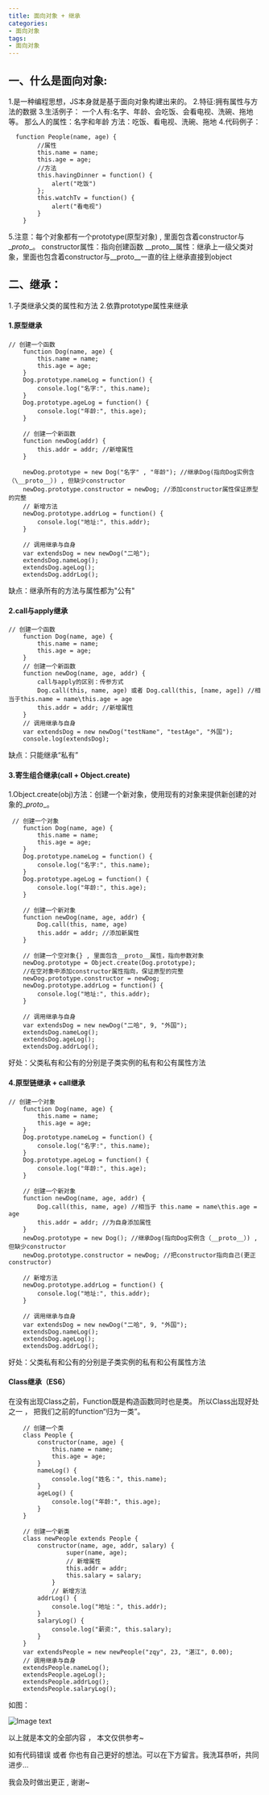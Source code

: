 ```yaml
---
title: 面向对象 + 继承
categories:
- 面向对象
tags:
- 面向对象
---
```

## 一、什么是面向对象: 
1.是一种编程思想，JS本身就是基于面向对象构建出来的。
2.特征:拥有属性与方法的数据
3.生活例子：
        一个人有:名字、年龄、会吃饭、会看电视、洗碗、拖地等。
        那么人的属性：名字和年龄
               方法：吃饭、看电视、洗碗、拖地
4.代码例子：
```
  function People(name, age) {
        //属性
        this.name = name;
        this.age = age;
        //方法
        this.havingDinner = function() {
            alert("吃饭")
        };
        this.watchTv = function() {
            alert("看电视")
        }
    }
```
5.注意：每个对象都有一个prototype(原型对象) , 里面包含着constructor与\__proto__。
     constructor属性：指向创建函数
       \__proto__属性：继承上一级父类对象，里面也包含着constructor与\__proto__一直的往上继承直接到object

              

## 二、继承：
1.子类继承父类的属性和方法
2.依靠prototype属性来继承


#### 1.原型继承
```
// 创建一个函数
    function Dog(name, age) {
        this.name = name;
        this.age = age;
    }
    Dog.prototype.nameLog = function() {
        console.log("名字:", this.name);
    }
    Dog.prototype.ageLog = function() {
        console.log("年龄:", this.age);
    }

    // 创建一个新函数
    function newDog(addr) {
        this.addr = addr; //新增属性
    }

    newDog.prototype = new Dog("名字" , "年龄"); //继承Dog(指向Dog实例含（\__proto__）) , 但缺少constructor
    newDog.prototype.constructor = newDog; //添加constructor属性保证原型的完整
    // 新增方法
    newDog.prototype.addrLog = function() {
        console.log("地址:", this.addr);
    }

    // 调用继承与自身
    var extendsDog = new newDog("二哈");
    extendsDog.nameLog();
    extendsDog.ageLog();
    extendsDog.addrLog();
```
缺点：继承所有的方法与属性都为"公有"

#### 2.call与apply继承
```
// 创建一个函数
    function Dog(name, age) {
        this.name = name;
        this.age = age;
    }
    // 创建一个新函数
    function newDog(name, age, addr) {
        call与apply的区别：传参方式
        Dog.call(this, name, age) 或者 Dog.call(this, [name, age]) //相当于this.name = name\this.age = age
        this.addr = addr; //新增属性
    }
    // 调用继承与自身
    var extendsDog = new newDog("testName", "testAge", "外国");
    console.log(extendsDog);
```
缺点：只能继承“私有”

#### 3.寄生组合继承(call + Object.create)
1.Object.create(obj)方法：创建一个新对象，使用现有的对象来提供新创建的对象的\__proto__。
```
 // 创建一个对象
    function Dog(name, age) {
        this.name = name;
        this.age = age;
    }
    Dog.prototype.nameLog = function() {
        console.log("名字:", this.name);
    }
    Dog.prototype.ageLog = function() {
        console.log("年龄:", this.age);
    }

    // 创建一个新对象
    function newDog(name, age, addr) {
        Dog.call(this, name, age)
        this.addr = addr; //添加新属性
    }

    // 创建一个空对象{} , 里面包含__proto__属性，指向参数对象
    newDog.prototype = Object.create(Dog.prototype);
    //在空对象中添加constructor属性指向，保证原型的完整
    newDog.prototype.constructor = newDog;
    newDog.prototype.addrLog = function() {
        console.log("地址:", this.addr);
    }

    // 调用继承与自身
    var extendsDog = new newDog("二哈", 9, "外国");
    extendsDog.nameLog();
    extendsDog.ageLog();
    extendsDog.addrLog();
```
好处：父类私有和公有的分别是子类实例的私有和公有属性方法

#### 4.原型链继承 + call继承
```
// 创建一个对象
    function Dog(name, age) {
        this.name = name;
        this.age = age;
    }
    Dog.prototype.nameLog = function() {
        console.log("名字:", this.name);
    }
    Dog.prototype.ageLog = function() {
        console.log("年龄:", this.age);
    }

    // 创建一个新对象
    function newDog(name, age, addr) {
        Dog.call(this, name, age) //相当于 this.name = name\this.age = age
        this.addr = addr; //为自身添加属性
    }
    newDog.prototype = new Dog(); //继承Dog(指向Dog实例含（__proto__）) , 但缺少constructor
    newDog.prototype.constructor = newDog; //把constructor指向自己(更正constructor)

    // 新增方法
    newDog.prototype.addrLog = function() {
        console.log("地址:", this.addr);
    }

    // 调用继承与自身
    var extendsDog = new newDog("二哈", 9, "外国");
    extendsDog.nameLog();
    extendsDog.ageLog();
    extendsDog.addrLog();
```
好处：父类私有和公有的分别是子类实例的私有和公有属性方法


#### Class继承（ES6）
在没有出现Class之前，Function既是构造函数同时也是类。
所以Class出现好处之一 ， 把我们之前的function“归为一类”。
```
    // 创建一个类
    class People {
        constructor(name, age) {
            this.name = name;
            this.age = age;
        }
        nameLog() {
            console.log("姓名：", this.name);
        }
        ageLog() {
            console.log("年龄:", this.age);
        }
    }

    // 创建一个新类
    class newPeople extends People {
        constructor(name, age, addr, salary) {
                super(name, age);
                // 新增属性
                this.addr = addr;
                this.salary = salary;
            }
            // 新增方法
        addrLog() {
            console.log("地址：", this.addr);
        }
        salaryLog() {
            console.log("薪资:", this.salary);
        }
    }
    var extendsPeople = new newPeople("zqy", 23, "湛江", 0.00);
    // 调用继承与自身
    extendsPeople.nameLog();
    extendsPeople.ageLog();
    extendsPeople.addrLog();
    extendsPeople.salaryLog();
```
如图：

![Image text](https://s1.ax1x.com/2020/04/28/Jh7Xo6.png)



以上就是本文的全部内容 ， 本文仅供参考~

如有代码错误 或者 你也有自己更好的想法。可以在下方留言。我洗耳恭听，共同进步...

我会及时做出更正 , 谢谢~





